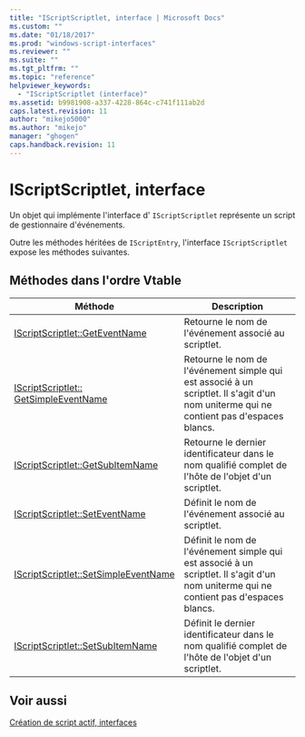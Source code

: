 ```yaml
---
title: "IScriptScriptlet, interface | Microsoft Docs"
ms.custom: ""
ms.date: "01/18/2017"
ms.prod: "windows-script-interfaces"
ms.reviewer: ""
ms.suite: ""
ms.tgt_pltfrm: ""
ms.topic: "reference"
helpviewer_keywords: 
  - "IScriptScriptlet (interface)"
ms.assetid: b9981908-a337-4228-864c-c741f111ab2d
caps.latest.revision: 11
author: "mikejo5000"
ms.author: "mikejo"
manager: "ghogen"
caps.handback.revision: 11
---
```

# IScriptScriptlet, interface
Un objet qui implémente l'interface d' `IScriptScriptlet` représente un script de gestionnaire d'événements.  
  
 Outre les méthodes héritées de `IScriptEntry`, l'interface `IScriptScriptlet` expose les méthodes suivantes.  
  
## Méthodes dans l'ordre Vtable  
  
|Méthode|Description|  
|-------------|-----------------|  
|[IScriptScriptlet::GetEventName](../../winscript/reference/iscriptscriptlet-geteventname.md)|Retourne le nom de l'événement associé au scriptlet.|  
|[IScriptScriptlet:: GetSimpleEventName](../../winscript/reference/iscriptscriptlet-getsimpleeventname.md)|Retourne le nom de l'événement simple qui est associé à un scriptlet.  Il s'agit d'un nom uniterme qui ne contient pas d'espaces blancs.|  
|[IScriptScriptlet::GetSubItemName](../../winscript/reference/iscriptscriptlet-getsubitemname.md)|Retourne le dernier identificateur dans le nom qualifié complet de l'hôte de l'objet d'un scriptlet.|  
|[IScriptScriptlet::SetEventName](../../winscript/reference/iscriptscriptlet-seteventname.md)|Définit le nom de l'événement associé au scriptlet.|  
|[IScriptScriptlet::SetSimpleEventName](../../winscript/reference/iscriptscriptlet-setsimpleeventname.md)|Définit le nom de l'événement simple qui est associé à un scriptlet.  Il s'agit d'un nom uniterme qui ne contient pas d'espaces blancs.|  
|[IScriptScriptlet::SetSubItemName](../../winscript/reference/iscriptscriptlet-setsubitemname.md)|Définit le dernier identificateur dans le nom qualifié complet de l'hôte de l'objet d'un scriptlet.|  
  
## Voir aussi  
 [Création de script actif, interfaces](../../winscript/reference/active-script-authoring-interfaces.md)